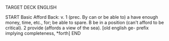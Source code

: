 TARGET DECK
ENGLISH

START
Basic
Afford
Back: v. 1 (prec. By can or be able to) a have enough money, time, etc., for; be able to spare. B be in a position (can't afford to be critical). 2 provide (affords a view of the sea). [old english ge- prefix implying completeness, *forth]
END
